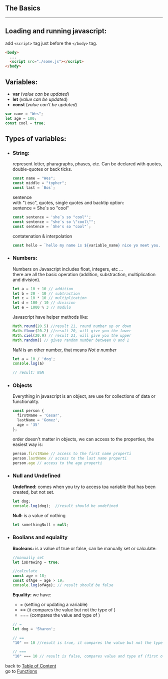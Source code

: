 <a name="basics.md"></a>
## **The Basics**
---

<a name="loading"></a>
## Loading and running javascript:

add `<script>` tag just before the `</body>` tag.

```html
<body>
  ...
  <script src="./some.js"></script>
</body>
```

<a name="variables"></a>
## Variables:

- **var** (_value can be updated_)
- **let** (_value can be updated_)
- **const** (_value can't be updated_)

```js
var name = "Wes";
let age = 100;
const cool = true;
```

<a name="typpeOfVariables"></a>
## Types of variables:

<a name="strings"></a>
- ### String: 
  represent letter, pharagraphs, phases, etc. Can be declared with quotes, double-quotes or back ticks.

  ```js
  const name = "Wes";
  const middle = "topher";
  const last = `Bos`;
  ```

  sentence  
  with "\ esc", quotes, single quotes and backtip option:  
  sentence = She´s so "cool"

  ```js
  const sentence = 'she´s so "cool"';
  const sentence = "she´s so \"cool\"";
  const sentence = `She's so "cool"`;
  ```
  contatenation & interpolation  
  ```js
  const hello = `hello my name is ${variable_name} nice yo meet you. I'm ${30 + 5} years old` 
  ```

<a name="numbers"></a>
- ### Numbers:  
  Numbers on Javascript includes float, integers, etc ...  
  there are all the basic operation (addition, substraction, multiplication and division).

  ```js
  let a = 10 + 10 // addition
  let b = 20 - 10 // subtraction
  let c = 10 * 10 // multiplication
  let d = 100 / 10 // division
  let e = 1000 % 3 // modulo
  ```
  Javascript have helper methods like:  
  
  ```js
  Math.round(20.5) //result 21, round number up or down
  Math.floor(20.2) //result 20, will give you the lower
  Math.ciel(20.9) // result 21, will give you the upper
  Math.random() // gives random number between 0 and 1
  ```

  NaN is an other number, that means _Not a number_
  
  ```js
  let a = 10 / 'dog';
  console.log(a)

  // result: NaN
  ```

<a name="objects"></a> 
- ### Objects 
  Everything in javascript is an object, are use for collections of data or functionality.

  ```js
  const person {
    firstName = 'Cesar',
    lastName = 'Gomez',
    age = '35'
  };
  ```
  order doesn't matter in objects, we can access to the properties, the easiest way is:

  ```js
  person.firstName // access to the first name properti
  person.lastName // access to the last name properti
  person.age // access to the age properti
  ```

<a name="null_undefined"></a> 
- ### Null and Undefined  
  **Undefined:** comes when you try to access toa variable that has been created, but not set.

  ```js
  let dog;
  console.log(dog);  //result should be undefined
  ```

  **Null:** is a value of nothing  

  ```js
  let somethingNull = null; 
  ```
<a name="booleans"></a> 
- ### Boolians and equiality  

  **Booleans:**  is a value of true or false, can be manually set or calculate:

  ```js
  //manually set
  let isDrawing = true;

  //calculate
  const age = 18;
  const ofAge = age > 19;
  console.log(ofAge); // result should be false
  ```

  **Equality:** we have:  
  - = (setting or updating a variable)
  - == (it compares the value but not the type of )
  - === (compares the value and type of )

  ```js
  // =
  let dog = 'Sharon';

  // ==
  "10" == 10 //result is true, it compares the value but not the type of (both values are 10)

  // ===
  "10" === 10 // result is false, compares value and type of (first one is string, second one is number)
  ```  

back to [Table of Content](tableOfContent.md)  
go to [Functions](02_functions.md)  